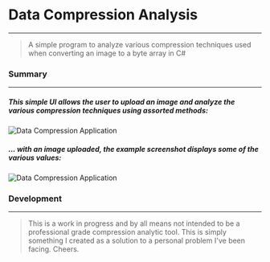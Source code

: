 # Data Compression Analysis
----------------------------------


> A simple program to analyze various compression techniques used when converting an image to a byte array in C#

### Summary 
--------------

##### This simple UI allows the user to upload an image and analyze the various compression techniques using assorted methods:

![Data Compression Application](https://i.imgur.com/Fmdmqq6.png?1 "Blank Application")



##### ... with an image uploaded, the example screenshot displays some of the various values:

![Data Compression Application](http://i.imgur.com/8IRmBFB.png?1 "Example image")

### Development
------------------
> This is a work in progress and by all means not intended to be a professional grade compression analytic tool. This is simply something I created as a solution to a personal problem I've been facing. Cheers.
